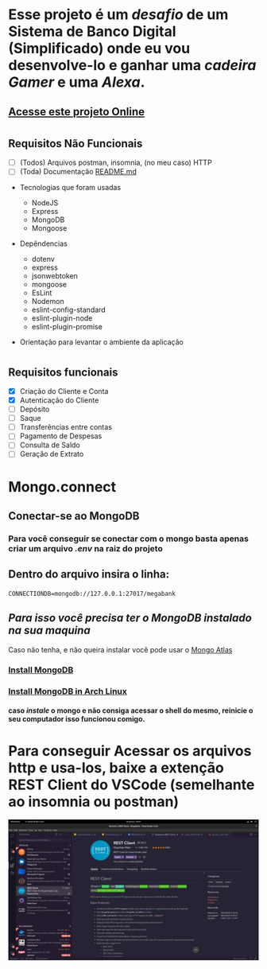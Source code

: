# Esse projeto é um *desafio* de um Sistema de **Banco Digital** (Simplificado) onde eu vou desenvolve-lo e ganhar uma ***cadeira Gamer*** e uma ***Alexa***.

## [Acesse este projeto Online](34.95.186.221)
#

## Requisitos Não Funcionais

- [ ] (Todos) Arquivos postman, insomnia, (no meu caso) HTTP
- [ ] (Toda) Documentação [README.md](README.md)
- Tecnologias que foram usadas
  - NodeJS
  - Express
  - MongoDB
  - Mongoose
- Depêndencias
  - dotenv
  - express
  - jsonwebtoken
  - mongoose
  - EsLint
  - Nodemon
  - eslint-config-standard
  - eslint-plugin-node
  - eslint-plugin-promise

- Orientação para levantar o ambiente da aplicação

#

## Requisitos funcionais
- [X] Criação do Cliente e Conta
- [X] Autenticação do Cliente
- [ ] Depósito
- [ ] Saque
- [ ] Transferências entre contas
- [ ] Pagamento de Despesas
- [ ] Consulta de Saldo
- [ ] Geração de Extrato

# Mongo.connect
## Conectar-se ao MongoDB

### Para você conseguir se conectar com o mongo basta apenas criar um arquivo *.env* na raiz do projeto

## Dentro do arquivo insira o linha:
```
CONNECTIONDB=mongodb://127.0.0.1:27017/megabank
```

## *Para isso você precisa ter o MongoDB instalado na sua maquina*

Caso não tenha, e não queira instalar você pode usar o [Mongo Atlas](https://www.mongodb.com/atlas/database?tck=docs_server)

### [Install MongoDB](https://docs.mongodb.com/manual/installation/)

### [Install MongoDB in Arch Linux](https://wiki.archlinux.org/title/MongoDB)

#### caso *instale* o mongo e não consiga acessar o shell do mesmo, reinicie o seu computador isso funcionou comigo.

# Para conseguir Acessar os arquivos http e usa-los, baixe a extenção REST Client do VSCode (semelhante ao insomnia ou postman)

![Essa Extenção aí hehehehe!](images/REST-Client.png)
